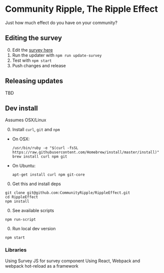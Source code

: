 # Community Ripple, The Ripple Effect

Just how much effect do you have on your community?

## Editing the survey

0. Edit the [survey here](https://surveyjs.io/Service/EditSurvey/7da3d70b-c4d2-4409-85a1-27353475c64d)
0. Run the updater with `npm run update-survey`
0. Test with `npm start`
0. Push changes and release

## Releasing updates
TBD

## Dev install

Assumes OSX/Linux

0. Install `curl`, `git` and `npm`
  * On OSX:
    ```
    /usr/bin/ruby -e "$(curl -fsSL https://raw.githubusercontent.com/Homebrew/install/master/install)"
    brew install curl npm git
    ```
  * On Ubuntu:
    ```
    apt-get install curl npm git-core 
    ```
0. Get this and install deps  
  ```
  git clone git@github.com:CommunityRipple/RippleEffect.git
  cd RippleEffect
  npm install
  ```
0. See available scripts
  ```
  npm run-script
  ```
0. Run local dev version
  ```
  npm start  
  ```

### Libraries
Using Survey JS for survey component
Using React, Webpack and webpack hot-reload as a framework